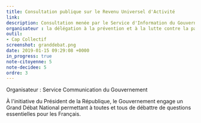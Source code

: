 ```yaml
---
title: Consultation publique sur le Revenu Universel d'Activité
link: 
description: Consultation menée par le Service d'Information du Gouvernement
organisateur : la délégation à la prévention et à la lutte contre la pauvreté
outil:
- Cap Collectif
screenshot: granddebat.png
date: 2019-01-15 09:29:08 +0000
in_progress: true
note-citoyenne: 5
note-decidee: 5
ordre: 3
---
```


Organisateur : Service Communication du Gouvernement

À l'initiative du Président de la République, le Gouvernement engage un Grand Débat National permettant à toutes et tous de débattre de questions essentielles pour les Français.